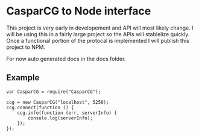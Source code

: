 # CasparCG to Node interface

This project is very early in developement and API will most likely change. I will be using this in a fairly large project so the APIs will stablelize quickly. Once a functional portion of the protocal is implemented I will publish this project to NPM.

For now auto generated docs in the docs folder.

## Example

	var CasparCG = require("CasparCG");

	ccg = new CasparCG("localhost", 5250);
	ccg.connect(function () {
		ccg.info(function (err, serverInfo) {
			console.log(serverInfo);
		});
	});
